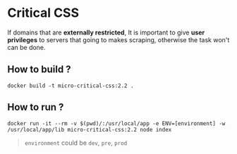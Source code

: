 # Critical CSS
If domains that are **externally restricted**, It is important to give **user privileges** to servers that going to makes scraping, otherwise the task won't can be done.

## How to build ?

```shell
docker build -t micro-critical-css:2.2 .

```
## How to run ?

```shell
docker run -it --rm -v $(pwd)/:/usr/local/app -e ENV=[environment] -w /usr/local/app/lib micro-critical-css:2.2 node index

```
> `environment` could be `dev`, `pre`, `prod`
